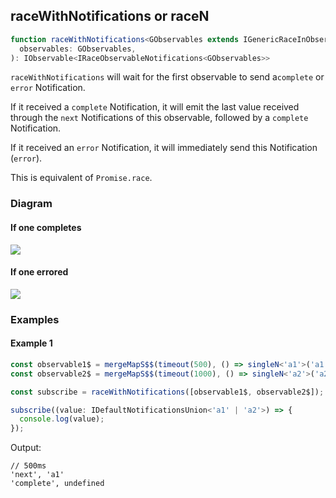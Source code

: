 ## raceWithNotifications or raceN

```ts
function raceWithNotifications<GObservables extends IGenericRaceInObservables>(
  observables: GObservables,
): IObservable<IRaceObservableNotifications<GObservables>>
```

`raceWithNotifications` will wait for the first observable to send a`complete` or `error` Notification.

If it received a `complete` Notification, it will emit the last value received through the `next` Notifications of this observable,
followed by a `complete` Notification.

If it received an `error` Notification, it will immediately send this Notification (`error`).

This is equivalent of `Promise.race`.

### Diagram

#### If one completes

[![](https://mermaid.ink/img/pako:eNqdl0lv2zgUgP-KoKJACriG9sWHAnWWU9Aekpk5VD1Q0pNNmCY9FJXGU-S_DyXbMUkt9gwNBDHe93bykf5tF6wEe2HX8HcDtIA7jFYcbTOa0R3iAhd4h6iwvlqotlheA39BOYH6h_NTB5Ym4BoARwX8hcX6GxO4wgUSmNG6VRoU3CimPumGvv_x3Ea3_Pzly6DqwqLwKhZW7mb06yUITUMF2-4ICMjoICAVZTSqrUnsbC2j9szeAt8iXMri_86oZWW2WMMWMnsh_y2hQg0RmT1TRH8ijruKtEyn04pyVGxWnDW0PKj-WmPp4qDYynccbxHf3zLC-IH4cH97f_vwoDA1FIyWBlXJVaqWBMgu6NC6JjeJM7Ncx_k4s9Jo7sVB6KSJ46cfP_WDWDJeAjf0vUAaiFr9ZFT_PcBBC9G7AX8eemngunEUxJqBU-yD-snlAI4JPMtOqzVyfdd3nKFATdKRy3MHIjJAvspv0nnoHJcrqzr6TQ2QYAqqP79bmj89IF0qdyJdblbKBhlI6wz09kbe1dU9ilM_du6WPbF3FCO5NO-Ic_ZrDaiczKBiVDygLSb7A5FlMisOeVOsQVjbuv0-s16Al4iimdWeFmKoP-F_jifMjXavavlQDmRpHKUPkLQfBaNyWupl0s5RJ-5SHStEQZpadn6ikidCNdMr2HE-PGK6mW46FgTGuw7lCh6vyxwVgmlBdUc3TOeRF7lR4nmBP7Pk1ziOQj_yXS9pz1M8Tx03jZw4CXztPB3MjVeykxtHIycySpN51Pf9isNe3bd4RREZL8BB_jx5NA5bg73KaCeH6Ds3OOT-d6U6sxcqQRjbXUAoE9CLrL-xOkxPVG7QEJUGc7k1-KW7_fo-oygaJg23QfvRZtDhifKt2eaaRfPGk8Oqb0_OVXTjOl57V8k_XhjOLGcepNqmJOJpSPeCA-9cqECbmgLVm37-oR9UeWFievIJSp2yNJi25o94tRYToZ24K5A7xDcTLTxh3xtR4xKuIG8JLjbtA0W_93w38s2Gw_N1pVFgvUB5VcRVpZArjtXbg7R1MoZByeiAqUnSjNDgCo5FP4uqSuQyMX03gtZcVqK9Mch0ohsCEy0AeYFyo0Rh6MllQuas61EFQXXdUmNPnAoT8rzfgTM2CE-AO3bFnQDvPB99J7j8ijzp-Wc91zvrjT7-TnqBohdH1_sLz3qf_4O7SHlhXu8sVoJMklFvrdpbRt_kD4lmVyIB9yWW16G9qBCpYWajRrCnPS3sheANnKDjz7sj9fYvwcov7Q)](https://mermaid-js.github.io/mermaid-live-editor/edit#pako:eNqdl0lv2zgUgP-KoKJACriG9sWHAnWWU9Aekpk5VD1Q0pNNmCY9FJXGU-S_DyXbMUkt9gwNBDHe93bykf5tF6wEe2HX8HcDtIA7jFYcbTOa0R3iAhd4h6iwvlqotlheA39BOYH6h_NTB5Ym4BoARwX8hcX6GxO4wgUSmNG6VRoU3CimPumGvv_x3Ea3_Pzly6DqwqLwKhZW7mb06yUITUMF2-4ICMjoICAVZTSqrUnsbC2j9szeAt8iXMri_86oZWW2WMMWMnsh_y2hQg0RmT1TRH8ijruKtEyn04pyVGxWnDW0PKj-WmPp4qDYynccbxHf3zLC-IH4cH97f_vwoDA1FIyWBlXJVaqWBMgu6NC6JjeJM7Ncx_k4s9Jo7sVB6KSJ46cfP_WDWDJeAjf0vUAaiFr9ZFT_PcBBC9G7AX8eemngunEUxJqBU-yD-snlAI4JPMtOqzVyfdd3nKFATdKRy3MHIjJAvspv0nnoHJcrqzr6TQ2QYAqqP79bmj89IF0qdyJdblbKBhlI6wz09kbe1dU9ilM_du6WPbF3FCO5NO-Ic_ZrDaiczKBiVDygLSb7A5FlMisOeVOsQVjbuv0-s16Al4iimdWeFmKoP-F_jifMjXavavlQDmRpHKUPkLQfBaNyWupl0s5RJ-5SHStEQZpadn6ikidCNdMr2HE-PGK6mW46FgTGuw7lCh6vyxwVgmlBdUc3TOeRF7lR4nmBP7Pk1ziOQj_yXS9pz1M8Tx03jZw4CXztPB3MjVeykxtHIycySpN51Pf9isNe3bd4RREZL8BB_jx5NA5bg73KaCeH6Ds3OOT-d6U6sxcqQRjbXUAoE9CLrL-xOkxPVG7QEJUGc7k1-KW7_fo-oygaJg23QfvRZtDhifKt2eaaRfPGk8Oqb0_OVXTjOl57V8k_XhjOLGcepNqmJOJpSPeCA-9cqECbmgLVm37-oR9UeWFievIJSp2yNJi25o94tRYToZ24K5A7xDcTLTxh3xtR4xKuIG8JLjbtA0W_93w38s2Gw_N1pVFgvUB5VcRVpZArjtXbg7R1MoZByeiAqUnSjNDgCo5FP4uqSuQyMX03gtZcVqK9Mch0ohsCEy0AeYFyo0Rh6MllQuas61EFQXXdUmNPnAoT8rzfgTM2CE-AO3bFnQDvPB99J7j8ijzp-Wc91zvrjT7-TnqBohdH1_sLz3qf_4O7SHlhXu8sVoJMklFvrdpbRt_kD4lmVyIB9yWW16G9qBCpYWajRrCnPS3sheANnKDjz7sj9fYvwcov7Q)

#### If one errored

[![](https://mermaid.ink/img/pako:eNqdl0lv2zgUgP-KoKJACriGqF0-FIiznIL2EHfmMJoDJVEyYZr0UFQaT5D_XkqWYpFa7BkGSGK87618fKTfzJRlyFyZJfqnQjRF9xgWHO5jGtMD5AKn-ACpMG4NWBosKRF_gQlB5V_W3yqw1gGgARym6E8stt-ZwDlOocCMlrXSqOCmZ-qLaujHz00d3frrt2-jqiuDolexMhIQ09tpCHHOePvnNqajlNSW3gZsTM2FuUd8D3EmS_cWU8OITbFFexSbK_lvhnJYERGbi57oD8hxk0_NNDq1KIHpruCsotlJ9dcWC9Qq1vIDx3vIj3eMMH4iPj3cPdw9PvaYEqWMZhqVy5X1LQkka6hC25LchNbCAJb1eWFE_tIOXM-KQsuJPn8ZBrFmPENc07ddacCv9cNJ_Y8ARy34HwacpWdHLgCB7waKgS72Uf3wcgBtAhvZGP0aAQc4ljUWqE5actlgJCIN5EVyEy09q11AVnXyUz9Aginq-3OapfhTA1KlshPpelf0GmQkrTMw6I2kqStoxZETWPfrgdhuxVAuxTuU5-LXFsFsNoOcUfEI95gcT0Qcy6w4Sqp0i4SxL-vPC-MF8QxSuDDq00I09Wf8b3vCgH947ZcPJoistaP0CYX1Tw-jctapZVLOUSNuUp0qREqqUu78TCU7om9mULB2PjxhupvfdCwImt51lBXo6brMYSqYElRzdL1o6ds-8EPbdp2FIT8Gge85vgPssD5PwTKyQORbQeg6ynk6mZuuZCPXjkZCZJQ686T2fcHRsd-3uKCQTBfgJN_MHo1Ta7BXGe3sEP3gRofc_65UY_ZCJQhjhwsIZQINIhs2VoOpicoG9WCmMZe3Br80V-DQp-_746Tm1q1_lBl0emB8r_aJYlG_8eSwGtqTcxXeAMuu7yr5y_a8hWEt3UhpSiKex3QvOLDPhXKVqSlguRvm7zlunqQ6piYfwsjKMo2pa_6Ei62YCa3jrkDuId_NbGGH_ahEiTN0BXlHcLqrHyjqvecA39E3HG2uK00PVguU5GmQ5z2y4Lh_e5C6TtowyBgdMTVL6hFqXMqxGGaR56FcOqZ2I1I2l2XwqA0ylWiGwMwWNA9LrUSeZ8ulQ_qsG1ApgWVZU1NPnBwTsjkekDU1CDsATF1xHWCf56NjuZdfkZ2ec9YD9llv8vHX6bk9vcC_3p931vv6H9z5vRfm9c6CXpBhOOmtVnuP6bv8IlEdMijQQ4bldWiuckhKtDBhJdjzkabmSvAKdVD75ayl3n8DbKMXzg)](https://mermaid-js.github.io/mermaid-live-editor/edit#pako:eNqdl0lv2zgUgP-KoKJACriGqF0-FIiznIL2EHfmMJoDJVEyYZr0UFQaT5D_XkqWYpFa7BkGSGK87618fKTfzJRlyFyZJfqnQjRF9xgWHO5jGtMD5AKn-ACpMG4NWBosKRF_gQlB5V_W3yqw1gGgARym6E8stt-ZwDlOocCMlrXSqOCmZ-qLaujHz00d3frrt2-jqiuDolexMhIQ09tpCHHOePvnNqajlNSW3gZsTM2FuUd8D3EmS_cWU8OITbFFexSbK_lvhnJYERGbi57oD8hxk0_NNDq1KIHpruCsotlJ9dcWC9Qq1vIDx3vIj3eMMH4iPj3cPdw9PvaYEqWMZhqVy5X1LQkka6hC25LchNbCAJb1eWFE_tIOXM-KQsuJPn8ZBrFmPENc07ddacCv9cNJ_Y8ARy34HwacpWdHLgCB7waKgS72Uf3wcgBtAhvZGP0aAQc4ljUWqE5actlgJCIN5EVyEy09q11AVnXyUz9Aginq-3OapfhTA1KlshPpelf0GmQkrTMw6I2kqStoxZETWPfrgdhuxVAuxTuU5-LXFsFsNoOcUfEI95gcT0Qcy6w4Sqp0i4SxL-vPC-MF8QxSuDDq00I09Wf8b3vCgH947ZcPJoistaP0CYX1Tw-jctapZVLOUSNuUp0qREqqUu78TCU7om9mULB2PjxhupvfdCwImt51lBXo6brMYSqYElRzdL1o6ds-8EPbdp2FIT8Gge85vgPssD5PwTKyQORbQeg6ynk6mZuuZCPXjkZCZJQ686T2fcHRsd-3uKCQTBfgJN_MHo1Ta7BXGe3sEP3gRofc_65UY_ZCJQhjhwsIZQINIhs2VoOpicoG9WCmMZe3Br80V-DQp-_746Tm1q1_lBl0emB8r_aJYlG_8eSwGtqTcxXeAMuu7yr5y_a8hWEt3UhpSiKex3QvOLDPhXKVqSlguRvm7zlunqQ6piYfwsjKMo2pa_6Ei62YCa3jrkDuId_NbGGH_ahEiTN0BXlHcLqrHyjqvecA39E3HG2uK00PVguU5GmQ5z2y4Lh_e5C6TtowyBgdMTVL6hFqXMqxGGaR56FcOqZ2I1I2l2XwqA0ylWiGwMwWNA9LrUSeZ8ulQ_qsG1ApgWVZU1NPnBwTsjkekDU1CDsATF1xHWCf56NjuZdfkZ2ec9YD9llv8vHX6bk9vcC_3p931vv6H9z5vRfm9c6CXpBhOOmtVnuP6bv8IlEdMijQQ4bldWiuckhKtDBhJdjzkabmSvAKdVD75ayl3n8DbKMXzg)

### Examples

#### Example 1

```ts
const observable1$ = mergeMapS$$(timeout(500), () => singleN<'a1'>('a1'));
const observable2$ = mergeMapS$$(timeout(1000), () => singleN<'a2'>('a2'));

const subscribe = raceWithNotifications([observable1$, observable2$]);

subscribe((value: IDefaultNotificationsUnion<'a1' | 'a2'>) => {
  console.log(value);
});
```

Output:

```text
// 500ms
'next', 'a1'
'complete', undefined
```
